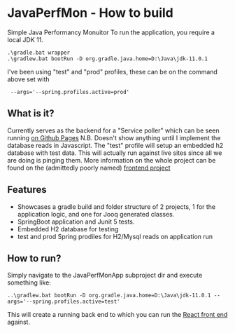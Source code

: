# JavaPerfMon - How to build
Simple Java Performancy Monuitor
To run the application, you require a local JDK 11.

    .\gradle.bat wrapper
    .\gradlew.bat bootRun -D org.gradle.java.home=D:\Java\jdk-11.0.1

I've been using "test" and "prod" profiles, these can be on the command above set with 

     --args='--spring.profiles.active=prod'

## What is it?
Currently serves as the backend for a "Service poller" which can be seen running [on Github Pages](https://hemmels.github.io/reactapp) N.B. Doesn't show anything until I implement the database reads in Javascript.
The "test" profile will setup an embedded h2 database with test data. This will actually run against live sites since all we are doing is pinging them.
More information on the whole project can be found on the (admittedly poorly named) [frontend project](https://github.com/Hemmels/reactapp)

## Features
* Showcases a gradle build and folder structure of 2 projects, 1 for the application logic, and one for Jooq generated classes.
* SpringBoot application and Junit 5 tests.
* Embedded H2 database for testing
* test and prod Spring prodiles for H2/Mysql reads on application run

## How to run?
Simply navigate to the JavaPerfMonApp subproject dir and execute something like:

    ..\gradlew.bat bootRun -D org.gradle.java.home=D:\Java\jdk-11.0.1 --args='--spring.profiles.active=test'
    
This will create a running back end to which you can run the [React front end](https://github.com/Hemmels/reactapp) against.

